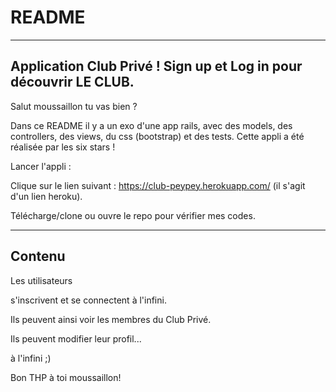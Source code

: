 # README

--------------------------------------------------------------------------------------
Application Club Privé ! Sign up et Log in pour découvrir LE CLUB.
--------------------------------------------------------------------------------------

Salut moussaillon tu vas bien ? 

Dans ce README il y a un exo d'une app rails, avec des models, des controllers, des views, du css (bootstrap) et des tests. Cette appli a été réalisée par les six stars !

Lancer l'appli : 

Clique sur le lien suivant : https://club-peypey.herokuapp.com/ (il s'agit d'un lien heroku).

Télécharge/clone ou ouvre le repo pour vérifier mes codes.

----------------------------------------------------------------------------------------
Contenu
----------------------------------------------------------------------------------------


Les utilisateurs

s'inscrivent et se connectent à l'infini.

Ils peuvent ainsi voir les membres du Club Privé.

Ils peuvent modifier leur profil...

à l'infini ;)

Bon THP à toi moussaillon!

